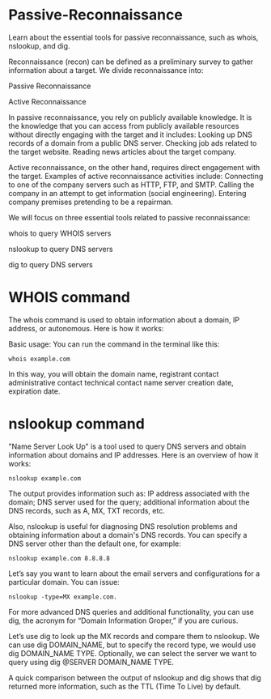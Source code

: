 # Passive-Reconnaissance
Learn about the essential tools for passive reconnaissance, such as whois, nslookup, and dig.

Reconnaissance (recon) can be defined as a preliminary survey to gather information about a target. We divide reconnaissance into:

Passive Reconnaissance

Active Reconnaissance

In passive reconnaissance, you rely on publicly available knowledge. It is the knowledge that you can access from publicly available resources without directly engaging with the target and it includes:
Looking up DNS records of a domain from a public DNS server.
Checking job ads related to the target website.
Reading news articles about the target company.

Active reconnaissance, on the other hand, requires direct engagement with the target.
Examples of active reconnaissance activities include:
Connecting to one of the company servers such as HTTP, FTP, and SMTP.
Calling the company in an attempt to get information (social engineering).
Entering company premises pretending to be a repairman.

We will focus on three essential tools related to passive reconnaissance:

whois to query WHOIS servers

nslookup to query DNS servers

dig to query DNS servers

# WHOIS command
The whois command is used to obtain information about a domain, IP address, or autonomous. Here is how it works:

Basic usage:
You can run the command in the terminal like this:
```
whois example.com
```
In this way, you will obtain the domain name, registrant contact administrative contact technical contact name server creation date, expiration date.
# nslookup command
"Name Server Look Up" is a tool used to query DNS servers and obtain information about domains and IP addresses. Here is an overview of how it works:
```
nslookup example.com
```
The output provides information such as:
IP address associated with the domain; DNS server used for the query;  additional information about the DNS records, such as A, MX, TXT records, etc.

Also, nslookup is useful for diagnosing DNS resolution problems and obtaining information about a domain's DNS records.
You can specify a DNS server other than the default one, for example:
```
nslookup example.com 8.8.8.8
```
Let’s say you want to learn about the email servers and configurations for a particular domain. You can issue:
```
nslookup -type=MX example.com.
```
For more advanced DNS queries and additional functionality, you can use dig, the acronym for “Domain Information Groper,” if you are curious.

Let’s use dig to look up the MX records and compare them to nslookup. We can use dig DOMAIN_NAME, but to specify the record type, we would use dig DOMAIN_NAME TYPE. Optionally, we can select the server we want to query using dig @SERVER DOMAIN_NAME TYPE.

A quick comparison between the output of nslookup and dig shows that dig returned more information, such as the TTL (Time To Live) by default.
